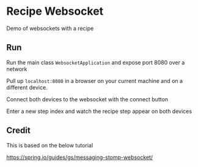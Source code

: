 # Recipe Websocket

Demo of websockets with a recipe

## Run

Run the main class `WebsocketApplication` and expose port 8080 over a network

Pull up `localhost:8080` in a browser on your current machine and on a different device.

Connect both devices to the websocket with the connect button

Enter a new step index and watch the recipe step appear on both devices

## Credit

This is based on the below tutorial

https://spring.io/guides/gs/messaging-stomp-websocket/

